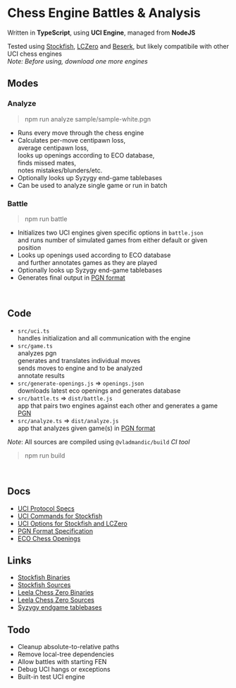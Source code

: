 # Chess Engine Battles & Analysis

Written in **TypeScript**, using **UCI Engine**, managed from **NodeJS**

Tested using [Stockfish](https://stockfishchess.org/), [LCZero](https://lczero.org/) and [Beserk](https://github.com/jhonnold/berserk), but likely compatibile with other UCI chess engines  
*Note: Before using, download one more engines*  

## Modes

### **Analyze**

  > npm run analyze sample/sample-white.pgn

- Runs every move through the chess engine
- Calculates per-move centipawn loss,  
  average centipawn loss,  
  looks up openings according to ECO database,  
  finds missed mates,  
  notes mistakes/blunders/etc.  
- Optionally looks up Syzygy end-game tablebases  
- Can be used to analyze single game or run in batch

### **Battle**

  > npm run battle

- Initializes two UCI engines given specific options in `battle.json`  
  and runs number of simulated games from either default or given position  
- Looks up openings used according to ECO database  
  and further annotates games as they are played  
- Optionally looks up Syzygy end-game tablebases  
- Generates final output in [PGN format](https://www.chess.com/terms/chess-pgn)  

<br>

## Code

- `src/uci.ts`  
  handles initialization and all communication with the engine  
- `src/game.ts`  
  analyzes pgn  
  generates and translates individual moves  
  sends moves to engine and to be analyzed  
  annotate results  
- `src/generate-openings.js` => `openings.json`  
  downloads latest eco openings and generates database  
- `src/battle.ts` => `dist/battle.js`  
  app that pairs two engines against each other and generates a game [PGN](https://www.chess.com/terms/chess-pgn)  
- `src/analyze.ts` => `dist/analyze.js`   
  app that analyzes given game(s) in [PGN format](https://www.chess.com/terms/chess-pgn)  

*Note*: All sources are compiled using `@vladmandic/build` *CI tool*
> npm run build

<br>

## Docs
- [UCI Protocol Specs](docs/uci-protocol.md)
- [UCI Commands for Stockfish](docs/uci-stockfish.md)
- [UCI Options for Stockfish and LCZero](docs/uci-options.md)
- [PGN Format Specification](docs/pgn-specs.md)
- [ECO Chess Openings](https://github.com/lichess-org/chess-openings)

## Links
- [Stockfish Binaries](https://stockfishchess.org/download/)
- [Stockfish Sources](https://github.com/official-stockfish/Stockfish)
- [Leela Chess Zero Binaries](https://lczero.org/play/download/)
- [Leela Chess Zero Sources](https://github.com/LeelaChessZero/lc0)
- [Syzygy endgame tablebases](https://syzygy-tables.info/)

## Todo

- Cleanup absolute-to-relative paths
- Remove local-tree dependencies
- Allow battles with starting FEN
- Debug UCI hangs or exceptions
- Built-in test UCI engine
